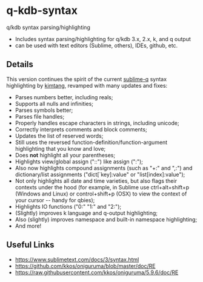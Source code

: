 # q-kdb-syntax
q/kdb syntax parsing/highlighting

* Includes syntax parsing/highlighting for q/kdb 3.x, 2.x, k, and q output 
* can be used with text editors (Sublime, others), IDEs, github, etc.

## Details
This version continues the spirit of the current [sublime-q](https://github.com/komsit37/sublime-q) syntax highlighting by [kimtang](https://github.com/kimtang/sublime-q), revamped with many updates and fixes:

* Parses numbers better, including reals;
* Supports all nulls and infinities;
* Parses symbols better;
* Parses file handles;
* Properly handles escape characters in strings, including unicode;
* Correctly interprets comments and block comments;
* Updates the list of reserved words;
* Still uses the reversed function-definition/function-argument highlighting that you know and love;
* Does **not** highlight all your parentheses;
* Highlights view/global assign ("::") like assign (":");
* Also now highlights compound assignments (such as "+:" and ",:") and dictionary/list assignments ("dict\[`key\]:value" or "list\[index\]:value");
* Not only highlights all date and time varieties, but also flags their contexts under the hood (for example, in Sublime use ctrl+alt+shift+p (Windows and Linux) or control+shift+p (OSX) to view the context of your cursor -- handy for qbies);
* Highlights IO functions ("0:" "1:" and "2:");
* (Slightly) improves k language and q-output highlighting;
* Also (slightly) improves namespace and built-in namespace highlighting;
* And more!

## Useful Links
* https://www.sublimetext.com/docs/3/syntax.html
* https://github.com/kkos/oniguruma/blob/master/doc/RE
* https://raw.githubusercontent.com/kkos/oniguruma/5.9.6/doc/RE
